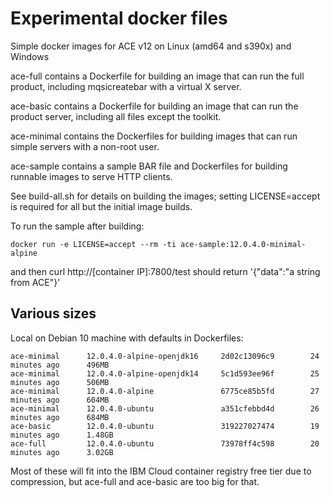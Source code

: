 # Experimental docker files

Simple docker images for ACE v12 on Linux (amd64 and s390x) and Windows

ace-full contains a Dockerfile for building an image that can run the full product, including mqsicreatebar with a virtual X server.

ace-basic contains a Dockerfile for building an image that can run the product server, including all files except the toolkit.

ace-minimal contains the Dockerfiles for building images that can run simple servers with a non-root user.

ace-sample contains a sample BAR file and Dockerfiles for building runnable images to serve HTTP clients.

See build-all.sh for details on building the images; setting LICENSE=accept is required for all but the initial image builds.

To run the sample after building:
```
docker run -e LICENSE=accept --rm -ti ace-sample:12.0.4.0-minimal-alpine
```
and then curl http://[container IP]:7800/test should return '{"data":"a string from ACE"}'

## Various sizes
Local on Debian 10 machine with defaults in Dockerfiles:

```
ace-minimal      12.0.4.0-alpine-openjdk16     2d02c13096c9        24 minutes ago      496MB
ace-minimal      12.0.4.0-alpine-openjdk14     5c1d593ee96f        25 minutes ago      506MB
ace-minimal      12.0.4.0-alpine               6775ce85b5fd        27 minutes ago      604MB
ace-minimal      12.0.4.0-ubuntu               a351cfebbd4d        26 minutes ago      684MB
ace-basic        12.0.4.0-ubuntu               319227027474        19 minutes ago      1.48GB
ace-full         12.0.4.0-ubuntu               73978ff4c598        20 minutes ago      3.02GB
```

Most of these will fit into the IBM Cloud container registry free tier due to compression, but ace-full and ace-basic are too big for that.

